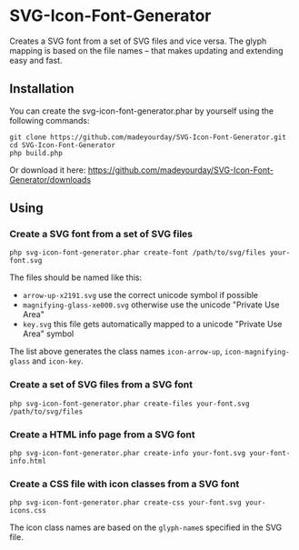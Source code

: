 # SVG-Icon-Font-Generator

Creates a SVG font from a set of SVG files and vice versa. 
The glyph mapping is based on the file names – that makes updating and extending easy and fast.

## Installation

You can create the svg-icon-font-generator.phar by yourself using the following commands:

    git clone https://github.com/madeyourday/SVG-Icon-Font-Generator.git
    cd SVG-Icon-Font-Generator
    php build.php

Or download it here: <https://github.com/madeyourday/SVG-Icon-Font-Generator/downloads>

## Using

### Create a SVG font from a set of SVG files

    php svg-icon-font-generator.phar create-font /path/to/svg/files your-font.svg

The files should be named like this:
* `arrow-up-x2191.svg` use the correct unicode symbol if possible
* `magnifying-glass-xe000.svg` otherwise use the unicode "Private Use Area"
* `key.svg` this file gets automatically mapped to a unicode "Private Use Area" symbol

The list above generates the class names `icon-arrow-up`, `icon-magnifying-glass` and `icon-key`.

### Create a set of SVG files from a SVG font

    php svg-icon-font-generator.phar create-files your-font.svg /path/to/svg/files

### Create a HTML info page from a SVG font

    php svg-icon-font-generator.phar create-info your-font.svg your-font-info.html

### Create a CSS file with icon classes from a SVG font

    php svg-icon-font-generator.phar create-css your-font.svg your-icons.css

The icon class names are based on the `glyph-name`s specified in the SVG file.
